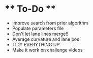 # ** To-Do **

 - Improve search from prior algorithm
 - Populate parameters file
 - Don't let lane lines merge!!
 - Average curvature and lane pos
 - TIDY EVERYTHING UP
 - Make it work on challenge videos
